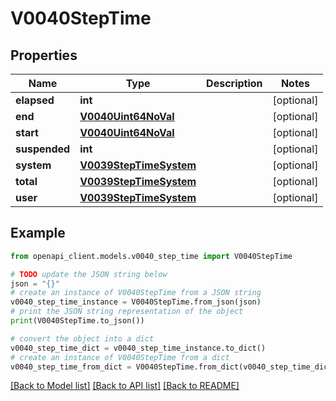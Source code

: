 # V0040StepTime


## Properties

Name | Type | Description | Notes
------------ | ------------- | ------------- | -------------
**elapsed** | **int** |  | [optional] 
**end** | [**V0040Uint64NoVal**](V0040Uint64NoVal.md) |  | [optional] 
**start** | [**V0040Uint64NoVal**](V0040Uint64NoVal.md) |  | [optional] 
**suspended** | **int** |  | [optional] 
**system** | [**V0039StepTimeSystem**](V0039StepTimeSystem.md) |  | [optional] 
**total** | [**V0039StepTimeSystem**](V0039StepTimeSystem.md) |  | [optional] 
**user** | [**V0039StepTimeSystem**](V0039StepTimeSystem.md) |  | [optional] 

## Example

```python
from openapi_client.models.v0040_step_time import V0040StepTime

# TODO update the JSON string below
json = "{}"
# create an instance of V0040StepTime from a JSON string
v0040_step_time_instance = V0040StepTime.from_json(json)
# print the JSON string representation of the object
print(V0040StepTime.to_json())

# convert the object into a dict
v0040_step_time_dict = v0040_step_time_instance.to_dict()
# create an instance of V0040StepTime from a dict
v0040_step_time_from_dict = V0040StepTime.from_dict(v0040_step_time_dict)
```
[[Back to Model list]](../README.md#documentation-for-models) [[Back to API list]](../README.md#documentation-for-api-endpoints) [[Back to README]](../README.md)


